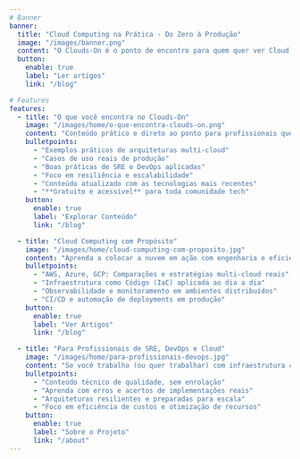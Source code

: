 ```yaml
---
# Banner
banner:
  title: "Cloud Computing na Prática - Do Zero à Produção"
  image: "/images/banner.png"
  content: "O Clouds-On é o ponto de encontro para quem quer ver Cloud Computing funcionando de verdade. Exemplos reais, multi-cloud, arquitetura resiliente e boas práticas que vão além dos tutoriais básicos."
  button:
    enable: true
    label: "Ler artigos"
    link: "/blog"

# Features
features:
  - title: "O que você encontra no Clouds-On"
    image: "/images/home/o-que-encontra-clouds-on.png"
    content: "Conteúdo prático e direto ao ponto para profissionais que trabalham com infraestrutura moderna. Aqui você aprende com casos reais e soluções aplicáveis."
    bulletpoints:
      - "Exemplos práticos de arquiteturas multi-cloud"
      - "Casos de uso reais de produção"
      - "Boas práticas de SRE e DevOps aplicadas"
      - "Foco em resiliência e escalabilidade"
      - "Conteúdo atualizado com as tecnologias mais recentes"
      - "**Gratuito e acessível** para toda comunidade tech"
    button:
      enable: true
      label: "Explorar Conteúdo"
      link: "/blog"

  - title: "Cloud Computing com Propósito"
    image: "/images/home/cloud-computing-com-proposito.jpg"
    content: "Aprenda a colocar a nuvem em ação com engenharia e eficiência. Nosso foco está em mostrar como a infraestrutura moderna realmente funciona na prática."
    bulletpoints:
      - "AWS, Azure, GCP: Comparações e estratégias multi-cloud reais"
      - "Infraestrutura como Código (IaC) aplicada ao dia a dia"
      - "Observabilidade e monitoramento em ambientes distribuídos"
      - "CI/CD e automação de deployments em produção"
    button:
      enable: true
      label: "Ver Artigos"
      link: "/blog"

  - title: "Para Profissionais de SRE, DevOps e Cloud"
    image: "/images/home/para-profissionais-devops.jpg"
    content: "Se você trabalha (ou quer trabalhar) com infraestrutura cloud, este é o lugar certo. Vamos além da teoria e mostramos o que realmente importa."
    bulletpoints:
      - "Conteúdo técnico de qualidade, sem enrolação"
      - "Aprenda com erros e acertos de implementações reais"
      - "Arquiteturas resilientes e preparadas para escala"
      - "Foco em eficiência de custos e otimização de recursos"
    button:
      enable: true
      label: "Sobre o Projeto"
      link: "/about"
---
```

